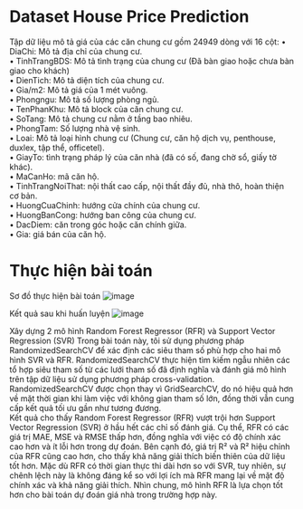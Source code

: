 # Dataset House Price Prediction
Tập dữ liệu mô tả giá 
của các căn chung cư gồm 24949 dòng với 16 cột: 
• DiaChi: Mô tả địa chỉ của chung cư.  
• TinhTrangBDS: Mô tả tình trạng của chung cư (Đã bàn giao hoặc chưa bàn giao cho khách)  
• DienTich: Mô tả diện tích của chung cư.  
• Gia/m2: Mô tả giá của 1 mét vuông.   
• Phongngu: Mô tả số lượng phòng ngủ.   
• TenPhanKhu: Mô tả block của căn chung cư.   
• SoTang: Mô tả chung cư nằm ở tầng bao nhiêu.   
• PhongTam: Số lượng nhà vệ sinh.  
• Loai: Mô tả loại hình chung cư (Chung cư, căn hộ dịch vụ, penthouse, duxlex, tập thể, officetel).  
• GiayTo: tình trạng pháp lý của căn nhà (đã có số, đang chờ sổ, giấy tờ khác).  
• MaCanHo: mã căn hộ.  
• TinhTrangNoiThat: nội thất cao cấp, nội thất đầy đủ, nhà thô, hoàn thiện cơ bản.  
• HuongCuaChinh: hướng cửa chính của chung cư.  
• HuongBanCong: hướng ban công của chung cư.  
• DacDiem: căn trong góc hoặc căn chính giữa.  
• Gia: giá bán của căn hộ.  

# Thực hiện bài toán
Sơ đồ thực hiện bài toán
![image](https://github.com/user-attachments/assets/61d5b3d1-aa36-44ba-a19c-1f8609a27e23)

Kết quả sau khi huấn luyện
![image](https://github.com/user-attachments/assets/cb9011ac-4613-4100-a267-daf2982a4231)

Xây dựng 2 mô hình Random Forest Regressor (RFR) và Support Vector Regression (SVR)
Trong bài toán này, tôi sử dụng phương pháp RandomizedSearchCV để xác định các siêu tham số phù hợp cho hai mô hình SVR và RFR. RandomizedSearchCV thực hiện tìm kiếm ngẫu nhiên các tổ hợp siêu tham số từ các lưới tham số đã định nghĩa và đánh giá mô hình trên tập dữ liệu sử dụng phương pháp cross-validation. RandomizedSearchCV được chọn thay vì GridSearchCV, do nó hiệu quả hơn về mặt thời gian khi làm việc với không gian tham số lớn, đồng thời vẫn cung cấp kết quả tối ưu gần như tương đương.  
Kết quả cho thấy Random Forest Regressor (RFR) vượt trội hơn Support Vector Regression (SVR) ở hầu hết các chỉ số đánh giá. Cụ thể, RFR có các giá trị MAE, MSE và RMSE thấp hơn, đồng nghĩa với việc có độ chính xác cao hơn và ít lỗi hơn trong dự đoán. Bên cạnh đó, giá trị R² và R² hiệu chỉnh của RFR cũng cao hơn, cho thấy khả năng giải thích biến thiên của dữ liệu tốt hơn. Mặc dù RFR có thời gian thực thi dài hơn so với SVR, tuy nhiên, sự chênh lệch này là không đáng kể so với lợi ích mà RFR mang lại về mặt độ chính xác và khả năng giải thích. Nhìn chung, mô hình RFR là lựa chọn tốt hơn cho bài toán dự đoán giá nhà 
trong trường hợp này. 



